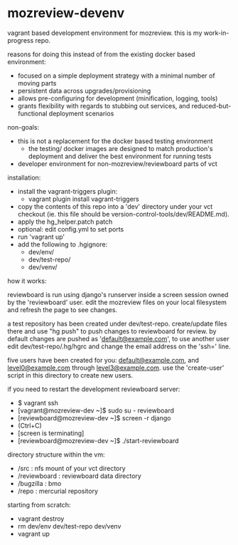 # mozreview-devenv
vagrant based development environment for mozreview.
this is my work-in-progress repo.

reasons for doing this instead of from the existing docker based environment:
- focused on a simple deployment strategy with a minimal number of moving parts
- persistent data across upgrades/provisioning
- allows pre-configuring for development (minification, logging, tools)
- grants flexibility with regards to stubbing out services, and
  reduced-but-functional deployment scenarios

non-goals:
- this is not a replacement for the docker based testing environment
  - the testing/ docker images are designed to match production's deployment
  	and deliver the best environment for running tests
- developer environment for non-mozreview/reviewboard parts of vct

installation:

- install the vagrant-triggers plugin:
  - vagrant plugin install vagrant-triggers
- copy the contents of this repo into a 'dev' directory under your vct checkout
  (ie. this file should be version-control-tools/dev/README.md).
- apply the hg_helper.patch patch
- optional: edit config.yml to set ports
- run 'vagrant up'
- add the following to .hgignore:
  - dev/env/
  - dev/test-repo/
  - dev/venv/

how it works:

reviewboard is run using django's runserver inside a screen session owned
by the 'reviewboard' user.  edit the mozreview files on your local filesystem
and refresh the page to see changes.

a test repository has been created under dev/test-repo.  create/update files
there and use "hg push" to push changes to reviewboard for review.  by default
changes are pushed as 'default@example.com', to use another user edit
dev/test-repo/.hg/hgrc and change the email address on the 'ssh=' line.

five users have been created for you: default@example.com, and
level0@example.com through level3@example.com.  use the 'create-user' script
in this directory to create new users.

if you need to restart the development reviewboard server:
- $ vagrant ssh
- [vagrant@mozreview-dev ~]$ sudo su - reviewboard
- [reviewboard@mozreview-dev ~]$ screen -r django
- (Ctrl+C)
- [screen is terminating]
- [reviewboard@mozreview-dev ~]$ ./start-reviewboard

directory structure within the vm:
- /src : nfs mount of your vct directory
- /reviewboard : reviewboard data directory
- /bugzilla : bmo
- /repo : mercurial repository

starting from scratch:
- vagrant destroy
- rm dev/env dev/test-repo dev/venv
- vagrant up
